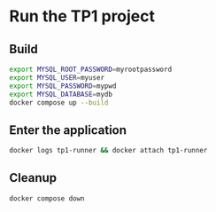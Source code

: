 # Run the TP1 project

## Build

```bash
export MYSQL_ROOT_PASSWORD=myrootpassword
export MYSQL_USER=myuser
export MYSQL_PASSWORD=mypwd
export MYSQL_DATABASE=mydb
docker compose up --build
```

## Enter the application

```bash
docker logs tp1-runner && docker attach tp1-runner
```

## Cleanup

```bash
docker compose down
```